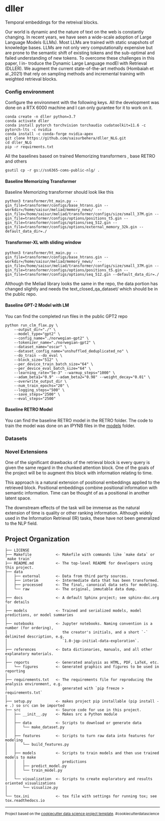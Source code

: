 dller
==============================

Temporal embeddings for the retreival blocks. 

Our world is dynamic and the nature of text on the web is constantly changing. In recent years, we have seen a wide-scale adoption of Large Language Models (LLMs). Most LLMs are trained with static snapshots of knowledge bases. LLMs are not only very computationally expensive but are prone to the semantic shift of existing tokens and the sub-optimal and failed understanding of new tokens. To overcome these challenges in this paper, I in- troduce the Dynamic Large Language modEl with Retrieval (DLLER). We augment the current state-of-the-art methods (Hombaiah et al.,2021) that rely on sampling methods and incremental training with weighted retrieval blocks.


### Config environment

Configure the environment with the following keys. All the development was done on a RTX 6000 machine and I can only gurantee for it to work on it. 
```
conda create -n dller python=3.7
conda activate dller
conda install pytorch torchvision torchaudio cudatoolkit=11.6 -c pytorch-lts -c nvidia 
conda install -c conda-forge nvidia-apex
git clone https://github.com/saisurbehera/dller_NLG.git
cd dller_NLG
pip -r requirments.txt
```


All the baselines based on trained Memorizing transformers , base RETRO and others
```
gsutil cp -r gs://ss6365-coms-public-nlg/ .
```


#### Baseline Memorizing Transformer 
Baseline Memorizing transformer should look like this
```
python3 transformer/ht_main.py --gin_file=transformer/configs/base_htrans.gin --workdir=/home/saisur/meliad/memory_news/  --gin_file=/home/saisur/meliad/transformer/configs/size/small_37M.gin --gin_file=transformer/configs/options/positions_t5.gin --gin_file=transformer/configs/options/seq_512.gin --gin_file=transformer/configs/options/external_memory_32k.gin --default_data_dir=./
```
#### Transformer-XL with sliding window
```
python3 transformer/ht_main.py --gin_file=transformer/configs/base_htrans.gin --workdir=/home/saisur/meliad/memory_news/  --gin_file=/home/saisur/meliad/transformer/configs/size/small_37M.gin --gin_file=transformer/configs/options/positions_t5.gin --gin_file=transformer/configs/options/seq_512.gin --default_data_dir=./
```

Although the Meliad library looks the same in the repo, the data portion has changed slightly and needs the text_closed_qa_dataset/ which should be in the public repo.

#### Baseline GPT-2 Model with LM

You can find the completed run files in the public GPT2 repo

```
python run_clm_flax.py \
    --output_dir="./" \
    --model_type="gpt2" \
    --config_name="./norwegian-gpt2" \
    --tokenizer_name="./norwegian-gpt2" \
    --dataset_name="oscar" \
    --dataset_config_name="unshuffled_deduplicated_no" \
    --do_train --do_eval \
    --block_size="512" \
    --per_device_train_batch_size="64" \
    --per_device_eval_batch_size="64" \
    --learning_rate="5e-3" --warmup_steps="1000" \
    --adam_beta1="0.9" --adam_beta2="0.98" --weight_decay="0.01" \
    --overwrite_output_dir \
    --num_train_epochs="20" \
    --logging_steps="500" \
    --save_steps="2500" \
    --eval_steps="2500" 
```


#### Baseline RETRO Model 

You can find the baseline RETRO model in the RETRO folder. The code to train the model was done on an IPYNB files in the [models](models/RETRO) folder.





### Datasets






### Novel Extensions


One of the significant drawbacks of the retrieval block is every query is given the same regard in the chunked attention block. One of the goals of the project will be to augment this  block with information relating to time. 

This approach is a natural extension of positional embeddings applied to the retrieved block. Positional embeddings combine positional information with semantic information. Time can be thought of as a positional in another latent space. 

The downstream effects of the task will be immense as the natural extension of time is quality or other ranking information. Although widely used in the Information Retrieval (IR) tasks, these have not been generalized to the NLP field. 



Project Organization
------------

    ├── LICENSE
    ├── Makefile           <- Makefile with commands like `make data` or `make train`
    ├── README.md          <- The top-level README for developers using this project.
    ├── data
    │   ├── external       <- Data from third party sources.
    │   ├── interim        <- Intermediate data that has been transformed.
    │   ├── processed      <- The final, canonical data sets for modeling.
    │   └── raw            <- The original, immutable data dump.
    │
    ├── docs               <- A default Sphinx project; see sphinx-doc.org for details
    │
    ├── models             <- Trained and serialized models, model predictions, or model summaries
    │
    ├── notebooks          <- Jupyter notebooks. Naming convention is a number (for ordering),
    │                         the creator's initials, and a short `-` delimited description, e.g.
    │                         `1.0-jqp-initial-data-exploration`.
    │
    ├── references         <- Data dictionaries, manuals, and all other explanatory materials.
    │
    ├── reports            <- Generated analysis as HTML, PDF, LaTeX, etc.
    │   └── figures        <- Generated graphics and figures to be used in reporting
    │
    ├── requirements.txt   <- The requirements file for reproducing the analysis environment, e.g.
    │                         generated with `pip freeze > requirements.txt`
    │
    ├── setup.py           <- makes project pip installable (pip install -e .) so src can be imported
    ├── src                <- Source code for use in this project.
    │   ├── __init__.py    <- Makes src a Python module
    │   │
    │   ├── data           <- Scripts to download or generate data
    │   │   └── make_dataset.py
    │   │
    │   ├── features       <- Scripts to turn raw data into features for modeling
    │   │   └── build_features.py
    │   │
    │   ├── models         <- Scripts to train models and then use trained models to make
    │   │   │                 predictions
    │   │   ├── predict_model.py
    │   │   └── train_model.py
    │   │
    │   └── visualization  <- Scripts to create exploratory and results oriented visualizations
    │       └── visualize.py
    │
    └── tox.ini            <- tox file with settings for running tox; see tox.readthedocs.io


--------

<p><small>Project based on the <a target="_blank" href="https://drivendata.github.io/cookiecutter-data-science/">cookiecutter data science project template</a>. #cookiecutterdatascience</small></p>
